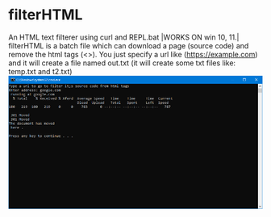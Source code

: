 # filterHTML
An HTML text filterer using curl and REPL.bat
|WORKS ON win 10, 11.|
filterHTML is a batch file which can download a page (source code) and remove the html tags (<>). 
You just specify a url like (https://example.com) and it will create a file named out.txt
(it will create some txt files like: temp.txt and t2.txt)
![alt text](https://github.com/stratosvomvos/filterHTML/blob/main/image.png?raw=true)
